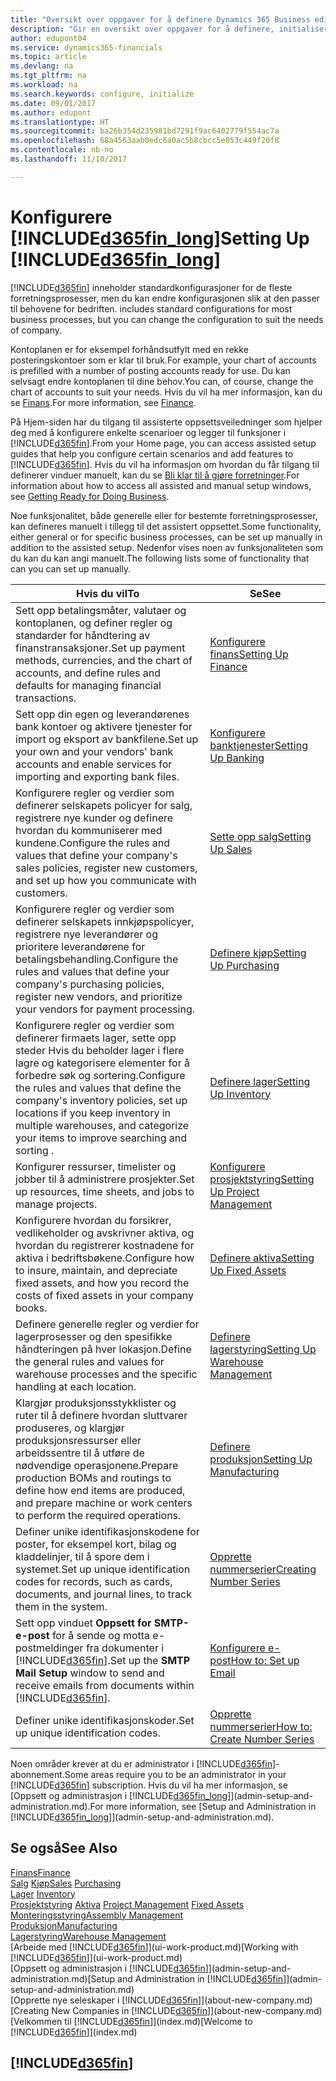 ```yaml
---
title: "Oversikt over oppgaver for å definere Dynamics 365 Business edition | Microsoft-dokumentasjon"
description: "Gir en oversikt over oppgaver for å definere, initialisere og konfigurere Dynamics 365 Business edition etter behov."
author: edupont04
ms.service: dynamics365-financials
ms.topic: article
ms.devlang: na
ms.tgt_pltfrm: na
ms.workload: na
ms.search.keywords: configure, initialize
ms.date: 09/01/2017
ms.author: edupont
ms.translationtype: HT
ms.sourcegitcommit: ba26b354d235981bd7291f9ac6402779f554ac7a
ms.openlocfilehash: 68a4563aab0edc6a0ac5b8cbcc5e053c449f20f8
ms.contentlocale: nb-no
ms.lasthandoff: 11/10/2017

---
```

# <a name="setting-up-included365finlongincludesd365finlongmdmd"></a><span data-ttu-id="71245-103">Konfigurere [!INCLUDE[d365fin_long](includes/d365fin_long_md.md)]</span><span class="sxs-lookup"><span data-stu-id="71245-103">Setting Up [!INCLUDE[d365fin_long](includes/d365fin_long_md.md)]</span></span>
[!INCLUDE[d365fin](includes/d365fin_md.md)]<span data-ttu-id="71245-104"> inneholder standardkonfigurasjoner for de fleste forretningsprosesser, men du kan endre konfigurasjonen slik at den passer til behovene for bedriften.</span><span class="sxs-lookup"><span data-stu-id="71245-104"> includes standard configurations for most business processes, but you can change the configuration to suit the needs of company.</span></span>

<span data-ttu-id="71245-105">Kontoplanen er for eksempel forhåndsutfylt med en rekke posteringskontoer som er klar til bruk.</span><span class="sxs-lookup"><span data-stu-id="71245-105">For example, your chart of accounts is prefilled with a number of posting accounts ready for use.</span></span> <span data-ttu-id="71245-106">Du kan selvsagt endre kontoplanen til dine behov.</span><span class="sxs-lookup"><span data-stu-id="71245-106">You can, of course, change the chart of accounts to suit your needs.</span></span> <span data-ttu-id="71245-107">Hvis du vil ha mer informasjon, kan du se [Finans](finance.md).</span><span class="sxs-lookup"><span data-stu-id="71245-107">For more information, see [Finance](finance.md).</span></span>

<span data-ttu-id="71245-108">På Hjem-siden har du tilgang til assisterte oppsettsveiledninger som hjelper deg med å konfigurere enkelte scenarioer og legger til funksjoner i [!INCLUDE[d365fin](includes/d365fin_md.md)].</span><span class="sxs-lookup"><span data-stu-id="71245-108">From your Home page, you can access assisted setup guides that help you configure certain scenarios and add features to [!INCLUDE[d365fin](includes/d365fin_md.md)].</span></span> <span data-ttu-id="71245-109">Hvis du vil ha informasjon om hvordan du får tilgang til definerer vinduer manuelt, kan du se [Bli klar til å gjøre forretninger](ui-get-ready-business.md).</span><span class="sxs-lookup"><span data-stu-id="71245-109">For information about how to access all assisted and manual setup windows, see [Getting Ready for Doing Business](ui-get-ready-business.md).</span></span>

<span data-ttu-id="71245-110">Noe funksjonalitet, både generelle eller for bestemte forretningsprosesser, kan defineres manuelt i tillegg til det assistert oppsettet.</span><span class="sxs-lookup"><span data-stu-id="71245-110">Some functionality, either general or for specific business processes, can be set up manually in addition to the assisted setup.</span></span> <span data-ttu-id="71245-111">Nedenfor vises noen av funksjonaliteten som du kan du kan angi manuelt.</span><span class="sxs-lookup"><span data-stu-id="71245-111">The following lists some of functionality that can you can set up manually.</span></span>

| <span data-ttu-id="71245-112">Hvis du vil</span><span class="sxs-lookup"><span data-stu-id="71245-112">To</span></span> | <span data-ttu-id="71245-113">Se</span><span class="sxs-lookup"><span data-stu-id="71245-113">See</span></span> |
| --- | --- |
| <span data-ttu-id="71245-114">Sett opp betalingsmåter, valutaer og kontoplanen, og definer regler og standarder for håndtering av finanstransaksjoner.</span><span class="sxs-lookup"><span data-stu-id="71245-114">Set up payment methods, currencies, and the chart of accounts, and define rules and defaults for managing financial transactions.</span></span> |[<span data-ttu-id="71245-115">Konfigurere finans</span><span class="sxs-lookup"><span data-stu-id="71245-115">Setting Up Finance</span></span>](finance-setup-finance.md) |
| <span data-ttu-id="71245-116">Sett opp din egen og leverandørenes bank kontoer og aktivere tjenester for import og eksport av bankfilene.</span><span class="sxs-lookup"><span data-stu-id="71245-116">Set up your own and your vendors' bank accounts and enable services for importing and exporting bank files.</span></span> |[<span data-ttu-id="71245-117">Konfigurere banktjenester</span><span class="sxs-lookup"><span data-stu-id="71245-117">Setting Up Banking</span></span>](bank-setup-banking.md) |
| <span data-ttu-id="71245-118">Konfigurere regler og verdier som definerer selskapets policyer for salg, registrere nye kunder og definere hvordan du kommuniserer med kundene.</span><span class="sxs-lookup"><span data-stu-id="71245-118">Configure the rules and values that define your company's sales policies, register new customers, and set up how you communicate with customers.</span></span> |[<span data-ttu-id="71245-119">Sette opp salg</span><span class="sxs-lookup"><span data-stu-id="71245-119">Setting Up Sales</span></span>](sales-setup-sales.md) |
| <span data-ttu-id="71245-120">Konfigurere regler og verdier som definerer selskapets innkjøpspolicyer, registrere nye leverandører og prioritere leverandørene for betalingsbehandling.</span><span class="sxs-lookup"><span data-stu-id="71245-120">Configure the rules and values that define your company's purchasing policies, register new vendors, and prioritize your vendors for payment processing.</span></span> |[<span data-ttu-id="71245-121">Definere kjøp</span><span class="sxs-lookup"><span data-stu-id="71245-121">Setting Up Purchasing</span></span>](purchasing-setup-purchasing.md) |
| <span data-ttu-id="71245-122">Konfigurere regler og verdier som definerer firmaets lager, sette opp steder Hvis du beholder lager i flere lagre og kategorisere elementer for å forbedre søk og sortering.</span><span class="sxs-lookup"><span data-stu-id="71245-122">Configure the rules and values that define the company's inventory policies, set up locations if you keep inventory in multiple warehouses, and categorize your items to improve searching and sorting .</span></span> |[<span data-ttu-id="71245-123">Definere lager</span><span class="sxs-lookup"><span data-stu-id="71245-123">Setting Up Inventory</span></span>](inventory-setup-inventory.md) |
| <span data-ttu-id="71245-124">Konfigurer ressurser, timelister og jobber til å administrere prosjekter.</span><span class="sxs-lookup"><span data-stu-id="71245-124">Set up resources, time sheets, and jobs to manage projects.</span></span> |[<span data-ttu-id="71245-125">Konfigurere prosjektstyring</span><span class="sxs-lookup"><span data-stu-id="71245-125">Setting Up Project Management</span></span>](projects-setup-projects.md) |
| <span data-ttu-id="71245-126">Konfigurere hvordan du forsikrer, vedlikeholder og avskrivner aktiva, og hvordan du registrerer kostnadene for aktiva i bedriftsbøkene.</span><span class="sxs-lookup"><span data-stu-id="71245-126">Configure how to insure, maintain, and depreciate fixed assets, and how you record the costs of fixed assets in your company books.</span></span> |[<span data-ttu-id="71245-127">Definere aktiva</span><span class="sxs-lookup"><span data-stu-id="71245-127">Setting Up Fixed Assets</span></span>](fa-setup.md) |
|<span data-ttu-id="71245-128">Definere generelle regler og verdier for lagerprosesser og den spesifikke håndteringen på hver lokasjon.</span><span class="sxs-lookup"><span data-stu-id="71245-128">Define the general rules and values for warehouse processes and the specific handling at each location.</span></span>|[<span data-ttu-id="71245-129">Definere lagerstyring</span><span class="sxs-lookup"><span data-stu-id="71245-129">Setting Up Warehouse Management</span></span>](warehouse-setup-warehouse.md)|
|<span data-ttu-id="71245-130">Klargjør produksjonsstykklister og ruter til å definere hvordan sluttvarer produseres, og klargjør produksjonsressurser eller arbeidssentre til å utføre de nødvendige operasjonene.</span><span class="sxs-lookup"><span data-stu-id="71245-130">Prepare production BOMs and routings to define how end items are produced, and prepare machine or work centers to perform the required operations.</span></span>|[<span data-ttu-id="71245-131">Definere produksjon</span><span class="sxs-lookup"><span data-stu-id="71245-131">Setting Up Manufacturing</span></span>](production-configure-production-processes.md)|
| <span data-ttu-id="71245-132">Definer unike identifikasjonskodene for poster, for eksempel kort, bilag og kladdelinjer, til å spore dem i systemet.</span><span class="sxs-lookup"><span data-stu-id="71245-132">Set up unique identification codes for records, such as cards, documents, and journal lines, to track them in the system.</span></span> |[<span data-ttu-id="71245-133">Opprette nummerserier</span><span class="sxs-lookup"><span data-stu-id="71245-133">Creating Number Series</span></span>](ui-create-number-series.md) |
| <span data-ttu-id="71245-134">Sett opp vinduet **Oppsett for SMTP-e-post** for å sende og motta e-postmeldinger fra dokumenter i [!INCLUDE[d365fin](includes/d365fin_md.md)].</span><span class="sxs-lookup"><span data-stu-id="71245-134">Set up the **SMTP Mail Setup** window to send and receive emails from documents within [!INCLUDE[d365fin](includes/d365fin_md.md)].</span></span> |[<span data-ttu-id="71245-135">Konfigurere e-post</span><span class="sxs-lookup"><span data-stu-id="71245-135">How to: Set up Email</span></span>](madeira-how-setup-email.md) |
| <span data-ttu-id="71245-136">Definer unike identifikasjonskoder.</span><span class="sxs-lookup"><span data-stu-id="71245-136">Set up unique identification codes.</span></span> |[<span data-ttu-id="71245-137">Opprette nummerserier</span><span class="sxs-lookup"><span data-stu-id="71245-137">How to: Create Number Series</span></span>](ui-create-number-series.md) |

<span data-ttu-id="71245-138">Noen områder krever at du er administrator i [!INCLUDE[d365fin](includes/d365fin_md.md)]-abonnement.</span><span class="sxs-lookup"><span data-stu-id="71245-138">Some areas require you to be an administrator in your [!INCLUDE[d365fin](includes/d365fin_md.md)] subscription.</span></span> <span data-ttu-id="71245-139">Hvis du vil ha mer informasjon, se [Oppsett og administrasjon i [!INCLUDE[d365fin_long](includes/d365fin_long_md.md)]](admin-setup-and-administration.md).</span><span class="sxs-lookup"><span data-stu-id="71245-139">For more information, see [Setup and Administration in [!INCLUDE[d365fin_long](includes/d365fin_long_md.md)]](admin-setup-and-administration.md).</span></span>  

## <a name="see-also"></a><span data-ttu-id="71245-140">Se også</span><span class="sxs-lookup"><span data-stu-id="71245-140">See Also</span></span>
[<span data-ttu-id="71245-141">Finans</span><span class="sxs-lookup"><span data-stu-id="71245-141">Finance</span></span>](finance.md)  
<span data-ttu-id="71245-142">[Salg](sales-manage-sales.md)
[Kjøp](purchasing-manage-purchasing.md)</span><span class="sxs-lookup"><span data-stu-id="71245-142">[Sales](sales-manage-sales.md)
[Purchasing](purchasing-manage-purchasing.md)</span></span>  
<span data-ttu-id="71245-143">[Lager](inventory-manage-inventory.md)  </span><span class="sxs-lookup"><span data-stu-id="71245-143">[Inventory](inventory-manage-inventory.md)  </span></span>  
<span data-ttu-id="71245-144">[Prosjektstyring](projects-manage-projects.md)
[Aktiva](fa-manage.md)  </span><span class="sxs-lookup"><span data-stu-id="71245-144">[Project Management](projects-manage-projects.md)
[Fixed Assets](fa-manage.md)  </span></span>  
[<span data-ttu-id="71245-145">Monteringsstyring</span><span class="sxs-lookup"><span data-stu-id="71245-145">Assembly Management</span></span>](assembly-assemble-items.md)  
[<span data-ttu-id="71245-146">Produksjon</span><span class="sxs-lookup"><span data-stu-id="71245-146">Manufacturing</span></span>](production-manage-manufacturing.md)  
[<span data-ttu-id="71245-147">Lagerstyring</span><span class="sxs-lookup"><span data-stu-id="71245-147">Warehouse Management</span></span>](warehouse-manage-warehouse.md)  
<span data-ttu-id="71245-148">[Arbeide med [!INCLUDE[d365fin](includes/d365fin_md.md)]](ui-work-product.md)</span><span class="sxs-lookup"><span data-stu-id="71245-148">[Working with [!INCLUDE[d365fin](includes/d365fin_md.md)]](ui-work-product.md)</span></span>  
<span data-ttu-id="71245-149">[Oppsett og administrasjon i [!INCLUDE[d365fin](includes/d365fin_md.md)]](admin-setup-and-administration.md)</span><span class="sxs-lookup"><span data-stu-id="71245-149">[Setup and Administration in [!INCLUDE[d365fin](includes/d365fin_md.md)]](admin-setup-and-administration.md)</span></span>  
<span data-ttu-id="71245-150">[Opprette nye seleskaper i [!INCLUDE[d365fin](includes/d365fin_md.md)]](about-new-company.md)</span><span class="sxs-lookup"><span data-stu-id="71245-150">[Creating New Companies in [!INCLUDE[d365fin](includes/d365fin_md.md)]](about-new-company.md)</span></span>  
<span data-ttu-id="71245-151">[Velkommen til [!INCLUDE[d365fin](includes/d365fin_md.md)]](index.md)</span><span class="sxs-lookup"><span data-stu-id="71245-151">[Welcome to [!INCLUDE[d365fin](includes/d365fin_md.md)]](index.md)</span></span>  

## [!INCLUDE[d365fin](includes/free_trial_md.md)]

